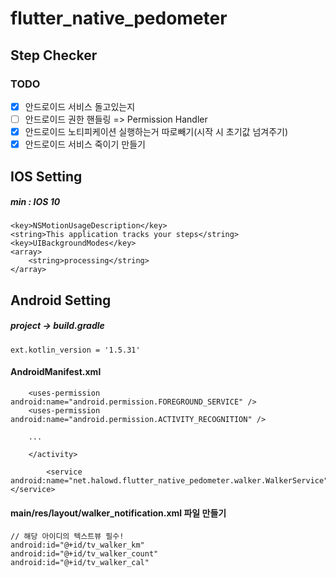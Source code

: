 # flutter_native_pedometer

## Step Checker

### TODO
- [X] 안드로이드 서비스 돌고있는지
- [ ] 안드로이드 권한 핸들링 => Permission Handler
- [X] 안드로이드 노티피케이션 실행하는거 따로빼기(시작 시 초기값 넘겨주기)
- [X] 안드로이드 서비스 죽이기 만들기

## IOS Setting
##### min : IOS 10
```
<key>NSMotionUsageDescription</key>
<string>This application tracks your steps</string>
<key>UIBackgroundModes</key>
<array>
    <string>processing</string>
</array>
```

## Android Setting
##### project -> build.gradle
```
ext.kotlin_version = '1.5.31'
```

#### AndroidManifest.xml
```
    <uses-permission android:name="android.permission.FOREGROUND_SERVICE" />
    <uses-permission android:name="android.permission.ACTIVITY_RECOGNITION" />

    ...

    </activity>

        <service android:name="net.halowd.flutter_native_pedometer.walker.WalkerService"></service>

```


#### main/res/layout/walker_notification.xml 파일 만들기
```
// 해당 아이디의 텍스트뷰 필수!
android:id="@+id/tv_walker_km"
android:id="@+id/tv_walker_count"
android:id="@+id/tv_walker_cal"
```



